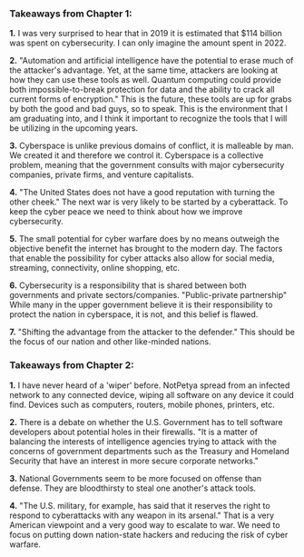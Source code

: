 ### Takeaways from Chapter 1:

**1.** I was very surprised to hear that in 2019 it is estimated that $114 billion was spent on cybersecurity. I can only imagine the amount spent in 2022.

**2.** "Automation and artificial intelligence have the potential to erase much of the attacker's advantage. Yet, at the same time, attackers are looking at how they can use these tools as well. Quantum computing could provide both impossible-to-break protection for data and the ability to crack all current forms of encryption." This is the future, these tools are up for grabs by both the good and bad guys, so to speak. This is the environment that I am graduating into, and I think it important to recognize the tools that I will be utilizing in the upcoming years. 

**3.** Cyberspace is unlike previous domains of conflict, it is malleable by man. We created it and therefore we control it. Cyberspace is a collective problem, meaning that the government consults with major cybersecurity companies, private firms, and venture capitalists. 

**4.** "The United States does not have a good reputation with turning the other cheek." The next war is very likely to be started by a cyberattack. To keep the cyber peace we need to think about how we improve cybersecurity.

**5.** The small potential for cyber warfare does by no means outweigh the objective benefit the internet has brought to the modern day. The factors that enable the possibility for cyber attacks also allow for social media, streaming, connectivity, online shopping, etc.

**6.** Cybersecurity is a responsibility that is shared between both governments and private sectors/companies. "Public-private partnership" While many in the upper government believe it is their responsibility to protect the nation in cyberspace, it is not, and this belief is flawed. 

**7.**  "Shifting the advantage from the attacker to the defender." This should be the focus of our nation and other like-minded nations.

### Takeaways from Chapter 2:

**1.** I have never heard of a 'wiper' before. NotPetya spread from an infected network to any connected device, wiping all software on any device it could find. Devices such as computers, routers, mobile phones, printers, etc.

**2.** There is a debate on whether the U.S. Government has to tell software developers about potential holes in their firewalls. "It is a matter of balancing the interests of intelligence agencies trying to attack with the concerns of government departments such as the Treasury and Homeland Security that have an interest in more secure corporate networks."

**3.** National Governments seem to be more focused on offense than defense. They are bloodthirsty to steal one another's attack tools.

**4.** "The U.S. military, for example, has said that it reserves the right to respond to cyberattacks with any weapon in its arsenal." That is a very American viewpoint and a very good way to escalate to war. We need to focus on putting down nation-state hackers and reducing the risk of cyber warfare.